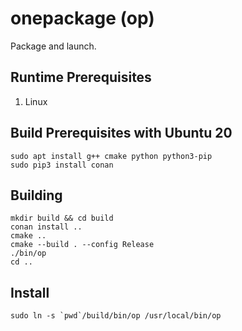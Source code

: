 # onepackage (op)
Package and launch.

## Runtime Prerequisites

1. Linux 

## Build Prerequisites with Ubuntu 20
```
sudo apt install g++ cmake python python3-pip
sudo pip3 install conan
```

## Building
```
mkdir build && cd build
conan install ..
cmake ..
cmake --build . --config Release
./bin/op
cd ..
```

## Install
```
sudo ln -s `pwd`/build/bin/op /usr/local/bin/op
```
